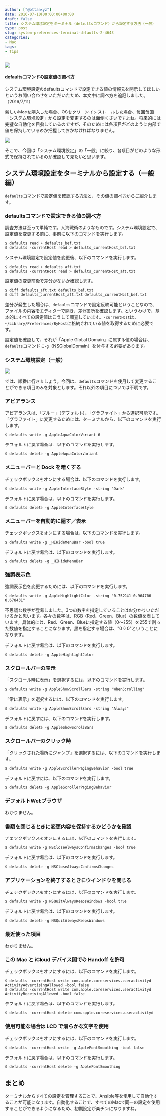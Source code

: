 ```yaml
---
author: ["@ottanxyz"]
date: 2016-07-10T00:00:00+00:00
draft: false
title: システム環境設定をターミナル（defaultsコマンド）から設定する方法（一般）
type: post
slug: system-preferences-terminal-defaults-2-4643
categories:
- Mac
tags:
- Tips
---
```


![](160710-5782414370ec5.jpg)









#### defaultsコマンドの設定値の調べ方




システム環境設定のdefaultsコマンドで設定できる値の情報元を開示してほしいというお問い合わせをいただいたため、本文中に調べ方を追記しました。（2016/7/11）








新しいMacを購入した場合、OSをクリーンインストールした場合、毎回毎回「システム環境設定」から設定を変更するのは面倒くさいですよね。将来的には完璧な自動化を目指しているのですが、そのためには各項目がどのように内部で値を保持しているのか把握しておかなければなりません。





![](160710-5782414f09ee9.png)






そこで、今回は「システム環境設定」の「一般」に絞り、各項目がどのような形式で保持されているのか確認して見たいと思います。





## システム環境設定をターミナルから設定する（一般編）





`defaults`コマンドで設定値を確認する方法と、その値の調べ方からご紹介します。





### defaultsコマンドで設定できる値の調べ方





調査方法は至って単純です。人海戦術のようなものです。システム環境設定で、設定値を変更する前に、事前に以下のコマンドを実行します。




    
    $ defaults read > defaults_bef.txt
    $ defaults -currentHost read > defaults_currentHost_bef.txt





システム環境設定で設定値を変更後、以下のコマンドを実行します。




    
    $ defaults read > defaults_aft.txt
    $ defaults -currentHost read > defaults_currentHost_aft.txt





設定値の変更前後で差分がないか確認します。




    
    $ diff defaults_aft.txt defaults_bef.txt
    $ diff defaults_currentHost_aft.txt defaults_currentHost_bef.txt





差分が発生した場合は、`defaults`コマンドで設定反映可能ということなので、ファイルの内容をエディターで開き、差分箇所を確認します。というわけで、基本的にすべての設定値はこうして調査しています。`-currentHost`は、`~/Library/Preferences/ByHost`に格納されている値を取得するために必要です。





設定値を確認して、それが「Apple Global Domain」に属する値の場合は、`defaults`コマンドに`-g`（NSGlobalDomain）を付与する必要があります。





### システム環境設定（一般）





![](160710-57824156abd26.png)






では、順番に行きましょう。今回は、`defaults`コマンドを使用して変更することができる項目のみを対象とします。それ以外の項目については不明です。





### アピアランス





アピアランスは、「ブルー」（デフォルト）、「グラファイト」から選択可能です。「グラファイト」に変更するためには、ターミナルから、以下のコマンドを実行します。




    
    $ defaults write -g AppleAquaColorVariant 6





デフォルトに戻す場合は、以下のコマンドを実行します。




    
    $ defaults delete -g AppleAquaColorVariant





### メニューバーと Dock を暗くする





チェックボックスをオンにする場合は、以下のコマンドを実行します。




    
    $ defaults write -g AppleInterfaceStyle -string "Dark"





デフォルトに戻す場合は、以下のコマンドを実行します。




    
    $ defaults delete -g AppleInterfaceStyle  





### メニューバーを自動的に隠す／表示





チェックボックスをオンにする場合は、以下のコマンドを実行します。




    
    $ defaults write -g _HIHideMenuBar -bool true





デフォルトに戻す場合は、以下のコマンドを実行します。




    
    $ defaults delete -g _HIHideMenuBar





### 強調表示色





強調表示色を変更するためには、以下のコマンドを実行します。




    
    $ defaults write -g AppleHighlightColor -string "0.752941 0.964706 0.678431"





不思議な数字が登場しました。3つの数字を指定していることはお分かりいただけるかと思います。各々の数字は、RGB（Red、Green、Blue）の数値を表しています。具体的には、Red、Green、Blueに指定する値（0〜255）を255で割った数値を指定することになります。黒を指定する場合は、"0 0 0"ということになります。





デフォルトに戻す場合は、以下のコマンドを実行します。




    
    $ defaults delete -g AppleHighlightColor





### スクロールバーの表示





「スクロール時に表示」を選択するには、以下のコマンドを実行します。




    
    $ defaults write -g AppleShowScrollBars -string "WhenScrolling"





「常に表示」を選択するには、以下のコマンドを実行します。




    
    $ defaults write -g AppleShowScrollBars -string "Always"





デフォルトに戻すには、以下のコマンドを実行します。




    
    $ defaults delete -g AppleShowScrollBars





### スクロールバーのクリック時





「クリックされた場所にジャンプ」を選択するには、以下のコマンドを実行します。




    
    $ defaults write -g AppleScrollerPagingBehavior -bool true





デフォルトに戻すには、以下のコマンドを実行します。




    
    $ defaults delete -g AppleScrollerPagingBehavior





### デフォルトWebブラウザ





わかりません。





### 書類を閉じるときに変更内容を保持するかどうかを確認





チェックボックスをオンにするには、以下のコマンドを実行します。




    
    $ defaults write -g NSCloseAlwaysConfirmsChanges -bool true





デフォルトに戻す場合は、以下のコマンドを実行します。




    
    $ defaults delete -g NSCloseAlwaysConfirmsChanges





### アプリケーションを終了するときにウインドウを閉じる





チェックボックスをオンにするには、以下のコマンドを実行します。




    
    $ defaults write -g NSQuitAlwaysKeepsWindows -bool true





デフォルトに戻す場合は、以下のコマンドを実行します。




    
    $ defaults delete -g NSQuitAlwaysKeepsWindows





### 最近使った項目





わかりません。





### この Mac と iCloud デバイス間での Handoff を許可





チェックボックスをオフにするには、以下のコマンドを実行します。




    
    $ defaults -currentHost write com.apple.coreservices.useractivityd ActivityAdvertisingAllowed -bool false
    $ defaults -currentHost write com.apple.coreservices.useractivityd ActivityReceivingAllowed -bool false





デフォルトに戻す場合は、以下のコマンドを実行します。




    
    $ defaults -currentHost delete com.apple.coreservices.useractivityd





### 使用可能な場合は LCD で滑らかな文字を使用





チェックボックスをオフにするには、以下のコマンドを実行します。




    
    $ defaults -currentHost write -g AppleFontSmoothing -bool false





デフォルトに戻す場合は、以下のコマンドを実行します。




    
    $ defaults -currentHost delete -g AppleFontSmoothing





## まとめ





ターミナルからすべての設定を管理することで、Ansible等を使用して自動化することが可能になります。自動化することで、すべてのMacで同一の設定を使用することができるようになるため、初期設定が楽チンになりますね。
